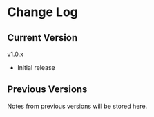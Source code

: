 # Change Log

## Current Version

v1.0.x

- Initial release

## Previous Versions

Notes from previous versions will be stored here.
